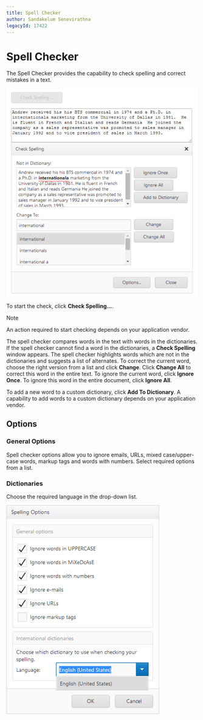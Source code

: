 ```yaml
---
title: Spell Checker
author: Sandakelum Senevirathna
legacyId: 17422
---
```

# Spell Checker
The Spell Checker provides the capability to check spelling and correct mistakes in a text.

![Spell Checker](../images/img24091.png)

To start the check, click **Check Spelling...**.

> [!NOTE]
> An action required to start checking depends on your application vendor.

The spell checker compares words in the text with words in the dictionaries. If the spell checker cannot find a word in the dictionaries, a **Check Spelling** window appears. The spell checker highlights words which are not in the dictionaries and suggests a list of alternates. To correct the current word, choose the right version from a list and click **Change**. Click **Change All** to correct this word in the entire text. To ignore the current word, click **Ignore Once**. To ignore this word in the entire document, click **Ignore All**.

To add a new word to a custom dictionary, click **Add To Dictionary**. A capability to add words to a custom dictionary depends on your application vendor.

## Options
### General Options

Spell checker options allow you to ignore emails, URLs, mixed case/upper-case words, markup tags and words with numbers. Select required options from a list.

### Dictionaries

Choose the required language in the drop-down list.

![Spell Checker Options](../images/img24092.png)